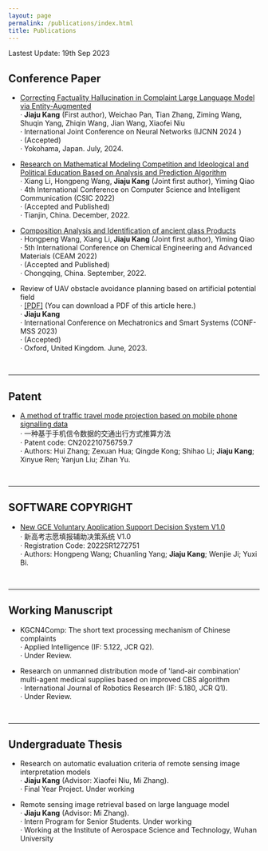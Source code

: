 ```yaml
---
layout: page
permalink: /publications/index.html
title: Publications
---
```


Lastest Update: 19th Sep 2023&nbsp;

## Conference Paper



- [Correcting Factuality Hallucination in Complaint Large Language Model via Entity-Augmented](https://www.inns.org/ijcnn-home)<br>· **Jiaju Kang** (First author),  Weichao Pan, Tian Zhang, Ziming Wang, Shuqin Yang, Zhiqin Wang, Jian Wang, Xiaofei Niu<br>· International Joint Conference on Neural Networks (IJCNN 2024 )<br>·  (Accepted)<br>· Yokohama, Japan. July, 2024.<br>

- [Research on Mathematical Modeling Competition and Ideological and Political Education Based on Analysis and Prediction Algorithm](https://www.researchgate.net/publication/369471205_Research_on_Mathematical_Modeling_Competition_and_Ideological_and_Political_Education_Based_on_Analysis_and_Prediction_Algorithm)<br>· Xiang Li, Hongpeng Wang, **Jiaju Kang** (Joint first author), Yiming Qiao<br>· 4th International Conference on Computer Science and Intelligent Communication (CSIC 2022)<br>· (Accepted and Published)<br>· Tianjin, China. December, 2022.<br>

- [Composition Analysis and Identification of ancient glass Products](https://www.researchgate.net/publication/366262179_Composition_Analysis_and_Identification_of_ancient_glass_products)<br>· Hongpeng Wang, Xiang Li, **Jiaju Kang** (Joint first author), Yiming Qiao<br>· 5th International Conference on Chemical Engineering and Advanced Materials (CEAM 2022)<br>· (Accepted and Published)<br>· Chongqing, China. September, 2022. <br>

- Review of UAV obstacle avoidance planning based on artificial potential field<br>·  [[PDF]](https://kangjiaju.github.io/mypaper/2_paper000.pdf) (You can download a PDF of this article here.)<br>· **Jiaju Kang**<br>· International Conference on Mechatronics and Smart Systems (CONF-MSS 2023)<br>· (Accepted)<br>· Oxford, United Kingdom. June, 2023.<br>

  <br>

---

## Patent

- [A method of traffic travel mode projection based on mobile phone signalling data](https://pss-system.cponline.cnipa.gov.cn/retrieveList?prevPageTit=changgui)<br>
· 一种基于手机信令数据的交通出行方式推算方法<br>
· Patent code: CN202210756759.7<br>
· Authors: Hui Zhang; Zexuan Hua; Qingde Kong; Shihao Li; **Jiaju Kang**; Xinyue Ren; Yanjun Liu; Zihan Yu.

<br>

---

## SOFTWARE COPYRIGHT
- [New GCE Voluntary Application Support Decision System V1.0](https://register.ccopyright.com.cn/query.html)<br>
· 新高考志愿填报辅助决策系统 V1.0<br>
· Registration Code: 2022SR1272751<br>
· Authors: Hongpeng Wang; Chuanling Yang; **Jiaju Kang**; Wenjie Ji; Yuxi Bi.

<br>

---

## Working Manuscript

- KGCN4Comp: The short text processing mechanism of Chinese complaints<br>· Applied Intelligence (IF: 5.122, JCR Q2).<br> · Under Review.<br>

- Research on unmanned distribution mode of 'land-air combination' multi-agent medical supplies based on improved CBS algorithm<br>· International Journal of Robotics Research (IF: 5.180, JCR Q1).<br>· Under Review.<br>

  <br>

---

## Undergraduate Thesis

- Research on automatic evaluation criteria of remote sensing image interpretation models<br>· **Jiaju Kang** (Advisor: Xiaofei Niu, Mi Zhang). <br>· Final Year Project. Under working<br>

- Remote sensing image retrieval based on large language model<br>· **Jiaju Kang** (Advisor: Mi Zhang). <br>· Intern Program for Senior Students. Under working<br>· Working at the Institute of Aerospace Science and Technology, Wuhan University

  <br> 
